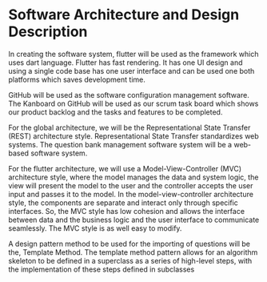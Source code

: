 # Software Architecture and Design Description

In creating the software system, flutter will be used as the framework which uses dart language. Flutter has fast rendering. It has one UI design and using a single code base has one user interface and can be used one both platforms which saves development time. 

GitHub will be used as the software configuration management software. The Kanboard on GitHub will be used as our scrum task board which shows our product backlog and the tasks and features to be completed.

For the global architecture, we will be the Representational State Transfer (REST) architecture style. Representational State Transfer standardizes web systems. The question bank management software system will be a web-based software system. 

For the flutter architecture, we will use a Model-View-Controller (MVC) architecture style, where the model manages the data and system logic, the view will present the model to the user and the controller accepts the user input and passes it to the model. In the model-view-controller architecture style, the components are separate and interact only through specific interfaces. So, the MVC style has low cohesion and allows the interface between data and the business logic and the user interface to communicate seamlessly. The MVC style is as well easy to modify. 

A design pattern method to be used for the importing of questions will be the, Template Method. The template method pattern allows for an algorithm skeleton to be defined in a superclass as a series of high-level steps, with the implementation of 
these steps defined in subclasses


